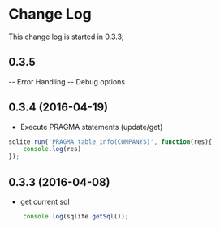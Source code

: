 # Change Log
This change log is started in 0.3.3;

## 0.3.5
-- Error Handling
-- Debug options

## 0.3.4 (2016-04-19)
- Execute PRAGMA statements (update/get)
```js
sqlite.run('PRAGMA table_info(COMPANYS)', function(res){
	console.log(res)
});
```

## 0.3.3 (2016-04-08)
- get current sql
```js
	console.log(sqlite.getSql());
```

